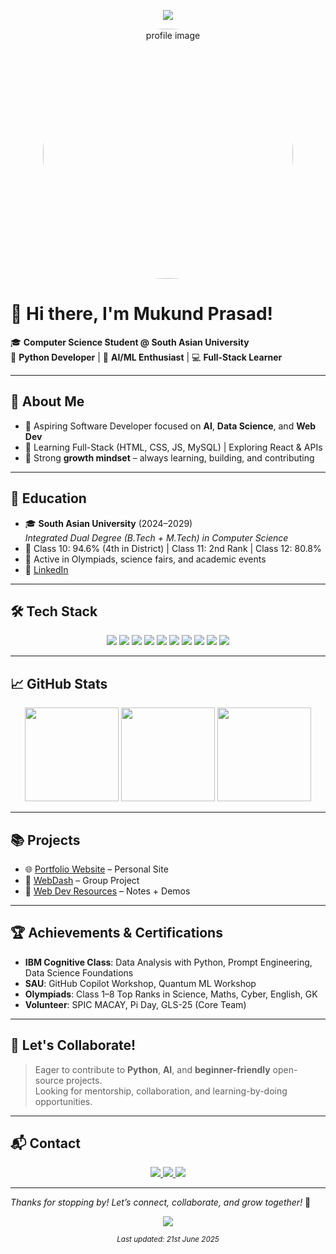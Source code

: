 <p align="center">
  <img src="https://readme-typing-svg.demolab.com/?lines=Hey+there!+I'm+Mukund+Prasad+%F0%9F%91%8B;Aspiring+Software+Engineer+%F0%9F%92%BB;Vibe+Coder+in+Web+Dev+%E2%9A%A1;Python+%7C+AI+%7C+IoT+%7C+Frontend+%F0%9F%A7%A0;Open+Source+Enthusiast+%F0%9F%8C%8D;Let%E2%80%99s+Connect+and+Build+Together+%F0%9F%A4%9D;&center=true&vCenter=true&pause=500&width=650&height=50&color=FFFFFF&size=23&repeat=true" />
</p>

<div align="center">
  <img src="https://github.com/user-attachments/assets/2d258a07-2d86-4544-856c-6626282cc7d0" alt="profile image" style="width: 400px; border-radius: 50%; object-fit: cover;"/>
</div>

# 👋 Hi there, I'm Mukund Prasad!

🎓 **Computer Science Student @ South Asian University**  
🐍 **Python Developer** | 🤖 **AI/ML Enthusiast** | 💻 **Full-Stack Learner**

---

## 🚀 About Me

- 🎯 Aspiring Software Developer focused on **AI**, **Data Science**, and **Web Dev**
- 🔧 Learning Full-Stack (HTML, CSS, JS, MySQL) | Exploring React & APIs
- 🌱 Strong **growth mindset** – always learning, building, and contributing

---

## 🏫 Education

- 🎓 **South Asian University** (2024–2029)  
  *Integrated Dual Degree (B.Tech + M.Tech) in Computer Science*  
- 🏅 Class 10: 94.6% (4th in District) | Class 11: 2nd Rank | Class 12: 80.8%  
- 🌟 Active in Olympiads, science fairs, and academic events  
- 🔗 [LinkedIn](https://www.linkedin.com/in/mukund-prasad/)

---

## 🛠️ Tech Stack

<p align="center">
  <img src="https://img.shields.io/badge/Python-black?style=for-the-badge&logo=python&logoColor=white"/>
  <img src="https://img.shields.io/badge/C-black?style=for-the-badge&logo=c&logoColor=white"/>
  <img src="https://img.shields.io/badge/Java-black?style=for-the-badge&logo=java&logoColor=white"/>
  <img src="https://img.shields.io/badge/HTML5-black?style=for-the-badge&logo=html5&logoColor=white"/>
  <img src="https://img.shields.io/badge/CSS3-black?style=for-the-badge&logo=css3&logoColor=white"/>
  <img src="https://img.shields.io/badge/JavaScript-black?style=for-the-badge&logo=javascript&logoColor=white"/>
  <img src="https://img.shields.io/badge/MySQL-black?style=for-the-badge&logo=mysql&logoColor=white"/>
  <img src="https://img.shields.io/badge/GitHub-black?style=for-the-badge&logo=github&logoColor=white"/>
  <img src="https://img.shields.io/badge/Jupyter-black?style=for-the-badge&logo=jupyter&logoColor=white"/>
  <img src="https://img.shields.io/badge/VSCode-black?style=for-the-badge&logo=visualstudiocode&logoColor=white"/>
</p>

---

## 📈 GitHub Stats

<p align="center">
  <img src="https://github-readme-stats.vercel.app/api?username=mukundxplore&show_icons=true&theme=dark" height="150"/>
  <img src="https://github-readme-streak-stats.herokuapp.com/?user=mukundxplore&theme=dark" height="150"/>
  <img src="https://github-readme-stats.vercel.app/api/top-langs/?username=mukundxplore&layout=compact&theme=dark" height="150"/>
</p>

---

## 📚 Projects

- 🌐 [Portfolio Website](https://github.com/MukundXplore/portfolio) – Personal Site  
- 🧩 [WebDash](https://github.com/Neo-Athelios/WebDash) – Group Project  
- 📁 [Web Dev Resources](https://github.com/MukundXplore/Web-Development) – Notes + Demos  

---

## 🏆 Achievements & Certifications

- **IBM Cognitive Class**: Data Analysis with Python, Prompt Engineering, Data Science Foundations  
- **SAU**: GitHub Copilot Workshop, Quantum ML Workshop  
- **Olympiads**: Class 1–8 Top Ranks in Science, Maths, Cyber, English, GK  
- **Volunteer**: SPIC MACAY, Pi Day, GLS-25 (Core Team)

---

## 🤝 Let's Collaborate!

> Eager to contribute to **Python**, **AI**, and **beginner-friendly** open-source projects.  
> Looking for mentorship, collaboration, and learning-by-doing opportunities.

---

## 📬 Contact

<p align="center">
  <a href="https://www.linkedin.com/in/mukund-prasad/" target="_blank">
    <img src="https://img.shields.io/badge/LinkedIn-black?style=for-the-badge&logo=linkedin&logoColor=white" />
  </a>
  <a href="mailto:mukundprasad2005@gmail.com" target="_blank">
    <img src="https://img.shields.io/badge/Gmail-black?style=for-the-badge&logo=gmail&logoColor=white" />
  </a>
  <a href="https://mukundxplore.github.io/pages/contact.html" target="_blank">
    <img src="https://img.shields.io/badge/Contact%20Form-black?style=for-the-badge&logo=formspree&logoColor=white" />
  </a>
</p>

---
_Thanks for stopping by! Let’s connect, collaborate, and grow together!_ 🚀


<p align="center">
  <img src="https://readme-typing-svg.demolab.com/?lines=I+don't+just+write+code+-+I+build+with+belief.;Possibilities+are+infinite.;The+sky+isn't+the+limit+when+footprints+reach+the+moon.+%F0%9F%9A%80%F0%9F%8C%95%E2%9C%A8;&center=true&vCenter=true&pause=700&width=800&height=50&color=FFFFFF&size=22&repeat=true" />
</p>


<p align="center"><sub><i>Last updated: 21st June 2025</i></sub></p>
